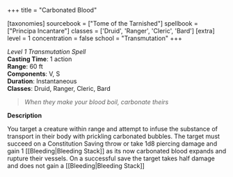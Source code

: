 +++
title = "Carbonated Blood"

[taxonomies]
sourcebook = ["Tome of the Tarnished"]
spellbook = ["Principa Incantare"]
classes = ['Druid', 'Ranger', 'Cleric', 'Bard']
[extra]
level = 1
concentration = false
school = "Transmutation"
+++

*Level 1 Transmutation Spell*  
**Casting Time**: 1 action  
**Range**: 60 ft  
**Components**: V, S  
**Duration**: Instantaneous  
**Classes**: Druid, Ranger, Cleric, Bard  

> _When they make your blood boil, carbonate theirs_  

**Description**




You target a creature within range and attempt to infuse the substance of transport in their body with prickling carbonated bubbles. The target must succeed on a Constitution Saving throw  or take 1d8 piercing damage and gain 1 [[Bleeding|Bleeding Stack]] as its now carbonated blood expands and rupture their vessels. On a successful save the target takes half damage and does not gain a [[Bleeding|Bleeding Stack]]
